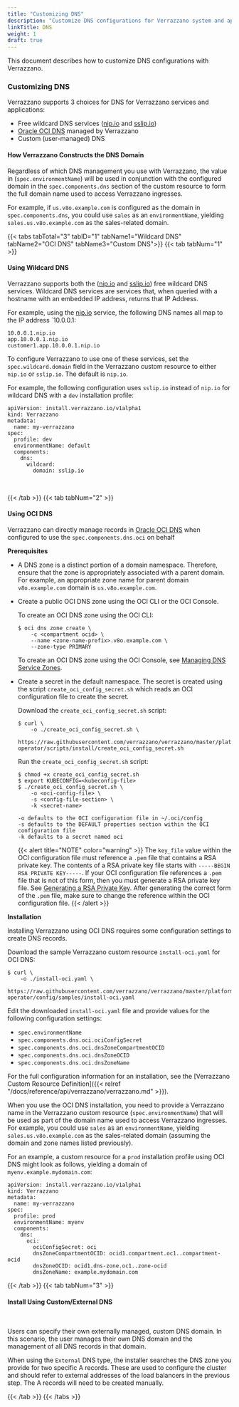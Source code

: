 ```yaml
---
title: "Customizing DNS"
description: "Customize DNS configurations for Verrazzano system and application endpoints"
linkTitle: DNS
weight: 1
draft: true
---
```


This document describes how to customize DNS configurations with Verrazzano.

### Customizing DNS

Verrazzano supports 3 choices for DNS for Verrazzano services and applications:

* Free wildcard DNS services ([nip.io](https://nip.io/) and [sslip.io](https://sslip.io))
* [Oracle OCI DNS](https://docs.cloud.oracle.com/en-us/iaas/Content/DNS/Concepts/dnszonemanagement.htm) managed by Verrazzano
* Custom (user-managed) DNS

#### How Verrazzano Constructs the DNS Domain

Regardless of which DNS management you use with Verrazzano, the value in (`spec.environmentName`) will be used in 
conjunction with the configured domain in the `spec.components.dns` section of the custom resource to form 
the full domain name used to access Verrazzano ingresses.  

For example, if `us.v8o.example.com` is configured as the domain in `spec.components.dns`, you could use `sales` as an 
`environmentName`, yielding `sales.us.v8o.example.com` as the sales-related domain.


{{< tabs tabTotal="3" tabID="1" tabName1="Wildcard DNS" tabName2="OCI DNS" tabName3="Custom DNS">}}
{{< tab tabNum="1" >}}
<br>

#### Using Wildcard DNS

Verrazzano supports both the ([nip.io](https://nip.io/) and [sslip.io](https://sslip.io)) free wildcard DNS services.
Wildcard DNS services are services that, when queried with a hostname with an embedded IP address, returns that IP Address.

For example, using the [nip.io](https://nip.io/) service, the following DNS names all map to the IP address `10.0.0.1:

```
10.0.0.1.nip.io 
app.10.0.0.1.nip.io
customer1.app.10.0.0.1.nip.io
```

To configure Verrazzano to use one of these services, set the `spec.wildcard.domain` field in the Verrazzano
custom resource to either `nip.io` or `sslip.io`.  The default is `nip.io`.

For example, the following configuration uses `sslip.io` instead of `nip.io` for wildcard DNS with a `dev` installation profile:

```
apiVersion: install.verrazzano.io/v1alpha1
kind: Verrazzano
metadata:
  name: my-verrazzano
spec:
  profile: dev
  environmentName: default
  components:
    dns:
      wildcard:
        domain: sslip.io
```
<br/>

{{< /tab >}}
{{< tab tabNum="2" >}}

#### Using OCI DNS

Verrazzano can directly manage records in [Oracle OCI DNS](https://docs.cloud.oracle.com/en-us/iaas/Content/DNS/Concepts/dnszonemanagement.htm) 
when configured to use the `spec.components.dns.oci` on behalf 

**Prerequisites**
* A DNS zone is a distinct portion of a domain namespace. Therefore, ensure that the zone is appropriately associated with a parent domain.
  For example, an appropriate zone name for parent domain `v8o.example.com` domain is `us.v8o.example.com`.
* Create a public OCI DNS zone using the OCI CLI or the OCI Console.

  To create an OCI DNS zone using the OCI CLI:
  ```
  $ oci dns zone create \
      -c <compartment ocid> \
      --name <zone-name-prefix>.v8o.example.com \
      --zone-type PRIMARY
  ```

  To create an OCI DNS zone using the OCI Console, see [Managing DNS Service Zones](https://docs.oracle.com/en-us/iaas/Content/DNS/Tasks/managingdnszones.htm).

* Create a secret in the default namespace. The secret is created using the script `create_oci_config_secret.sh` which
  reads an OCI configuration file to create the secret.

  Download the `create_oci_config_secret.sh` script:
  ```
  $ curl \
      -o ./create_oci_config_secret.sh \
      https://raw.githubusercontent.com/verrazzano/verrazzano/master/platform-operator/scripts/install/create_oci_config_secret.sh
  ```

  Run the `create_oci_config_secret.sh` script:
  ```
  $ chmod +x create_oci_config_secret.sh
  $ export KUBECONFIG=<kubeconfig-file>
  $ ./create_oci_config_secret.sh \
      -o <oci-config-file> \
      -s <config-file-section> \
      -k <secret-name>

  -o defaults to the OCI configuration file in ~/.oci/config
  -s defaults to the DEFAULT properties section within the OCI configuration file
  -k defaults to a secret named oci
  ```
  {{< alert title="NOTE" color="warning" >}}
  The `key_file` value within the OCI configuration file must reference a `.pem` file that contains a RSA private key.
  The contents of a RSA private key file starts with `-----BEGIN RSA PRIVATE KEY-----`.  If your OCI configuration file
  references a `.pem` file that is not of this form, then you must generate a RSA private key file.  See [Generating a RSA Private Key](https://docs.oracle.com/en-us/iaas/Content/API/Concepts/apisigningkey.htm).
  After generating the correct form of the `.pem` file, make sure to change the reference within the OCI configuration file.
  {{< /alert >}}

**Installation**

Installing Verrazzano using OCI DNS requires some configuration settings to create DNS records.

Download the sample Verrazzano custom resource `install-oci.yaml` for OCI DNS:
```
$ curl \
    -o ./install-oci.yaml \
    https://raw.githubusercontent.com/verrazzano/verrazzano/master/platform-operator/config/samples/install-oci.yaml
```

Edit the downloaded `install-oci.yaml` file and provide values for the following configuration settings:

* `spec.environmentName`
* `spec.components.dns.oci.ociConfigSecret`
* `spec.components.dns.oci.dnsZoneCompartmentOCID`
* `spec.components.dns.oci.dnsZoneOCID`
* `spec.components.dns.oci.dnsZoneName`

For the full configuration information for an installation, see the [Verrazzano Custom Resource Definition]({{< relref "/docs/reference/api/verrazzano/verrazzano.md" >}}).

When you use the OCI DNS installation, you need to provide a Verrazzano name in the Verrazzano custom resource
(`spec.environmentName`) that will be used as part of the domain name used to access Verrazzano
ingresses.  For example, you could use `sales` as an `environmentName`, yielding
`sales.us.v8o.example.com` as the sales-related domain (assuming the domain and zone names listed
previously).

For an example, a custom resource for a `prod` installation profile using OCI DNS might look as follows, yielding 
a domain of `myenv.example.mydomain.com`:

```
apiVersion: install.verrazzano.io/v1alpha1
kind: Verrazzano
metadata:
  name: my-verrazzano
spec:
  profile: prod
  environmentName: myenv
  components:
    dns:
      oci:
        ociConfigSecret: oci
        dnsZoneCompartmentOCID: ocid1.compartment.oc1..compartment-ocid
        dnsZoneOCID: ocid1.dns-zone.oc1..zone-ocid
        dnsZoneName: example.mydomain.com
```

{{< /tab >}}
{{< tab tabNum="3" >}}
<br>

#### Install Using Custom/External DNS
<br>

Users can specify their own externally managed, custom DNS domain.  In this scenario, the user manages their own DNS 
domain and the management of all DNS records in that domain.

When using the `External` DNS type, the installer searches the DNS zone you provide for two specific A records.
These are used to configure the cluster and should refer to external addresses of the load balancers in the previous step.
The A records will need to be created manually.

{{< /tab >}}
{{< /tabs >}}
